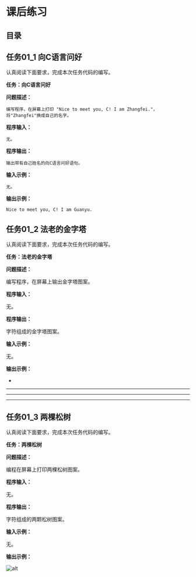 # 课后练习

## 目录

## 任务01_1 向C语言问好

认真阅读下面要求，完成本次任务代码的编写。

**任务：向C语言问好**

**问题描述：**

    编写程序，在屏幕上打印 "Nice to meet you, C! I am Zhangfei."，将"Zhangfei"换成自己的名字。

**程序输入：**

    无。

**程序输出：**

    输出带有自己姓名的向C语言问好语句。

**输入示例：**

    无。

**输出示例：**

    Nice to meet you, C! I am Guanyu.

## 任务01_2 法老的金字塔

认真阅读下面要求，完成本次任务代码的编写。


**任务：法老的金字塔**

**问题描述：**

  编写程序，在屏幕上输出金字塔图案。

**程序输入：**

  无。

**程序输出：**

  字符组成的金字塔图案。

**输入示例：**

  无。

**输出示例：**

   *

  * * *

 * * * * *

* * * * * * *

## 任务01_3 两棵松树

认真阅读下面要求，完成本次任务代码的编写。


**任务：两棵松树**

**问题描述：**

  编程在屏幕上打印两棵松树图案。

**程序输入：**

  无。

**程序输出：**

  字符组成的两颗松树图案。

**输入示例：**

  无。

**输出示例：**

![alt](http://7xjtx2.com1.z0.glb.clouddn.com/media/kindeditor/upload2017/0303/qv2qVMdAeqXUfp87GpKzhj.png)
